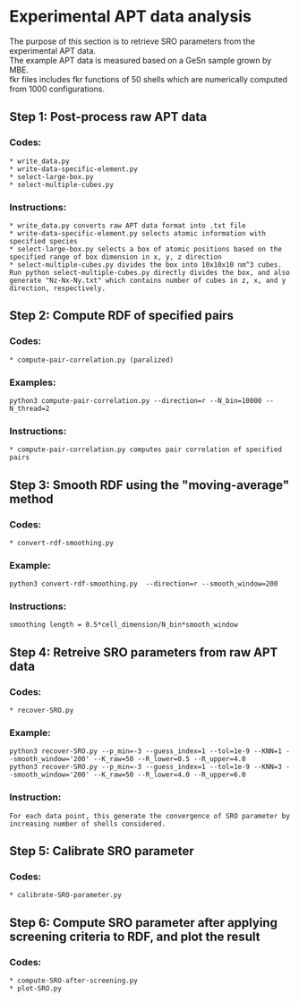 # Experimental APT data analysis
The purpose of this section is to retrieve SRO parameters from the experimental APT data. 
<br> The example APT data is measured based on a GeSn sample grown by MBE. 
<br> fkr files includes fkr functions of 50 shells which are numerically computed from 1000 configurations.

## Step 1: Post-process raw APT data

### Codes:
	* write_data.py 
	* write-data-specific-element.py
	* select-large-box.py
	* select-multiple-cubes.py

### Instructions:
	* write_data.py converts raw APT data format into .txt file
	* write-data-specific-element.py selects atomic information with specified species
	* select-large-box.py selects a box of atomic positions based on the specified range of box dimension in x, y, z direction
	* select-multiple-cubes.py divides the box into 10x10x10 nm^3 cubes. Run python select-multiple-cubes.py directly divides the box, and also generate "Nz-Nx-Ny.txt" which contains number of cubes in z, x, and y direction, respectively.

## Step 2: Compute RDF of specified pairs

### Codes:
	* compute-pair-correlation.py (paralized)

### Examples:
	python3 compute-pair-correlation.py --direction=r --N_bin=10000 --N_thread=2

### Instructions:
	* compute-pair-correlation.py computes pair correlation of specified pairs

## Step 3: Smooth RDF using  the "moving-average" method

### Codes:
	* convert-rdf-smoothing.py

### Example:
	python3 convert-rdf-smoothing.py  --direction=r --smooth_window=200

### Instructions:
	smoothing length = 0.5*cell_dimension/N_bin*smooth_window

## Step 4: Retreive SRO parameters from raw APT data

### Codes:
	* recover-SRO.py

### Example:
	python3 recover-SRO.py --p_min=-3 --guess_index=1 --tol=1e-9 --KNN=1 --smooth_window='200' --K_raw=50 --R_lower=0.5 --R_upper=4.0
	python3 recover-SRO.py --p_min=-3 --guess_index=1 --tol=1e-9 --KNN=3 --smooth_window='200' --K_raw=50 --R_lower=4.0 --R_upper=6.0

### Instruction:
	For each data point, this generate the convergence of SRO parameter by increasing number of shells considered. 

## Step 5: Calibrate SRO parameter

### Codes:
	* calibrate-SRO-parameter.py

## Step 6: Compute SRO parameter after applying screening criteria to RDF, and plot the result

### Codes:
	* compute-SRO-after-screening.py
	* plot-SRO.py




